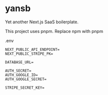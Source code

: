 # yansb

Yet another Next.js SaaS boilerplate.

This project uses pnpm. Replace npm with pnpm

.env
```
NEXT_PUBLIC_API_ENDPOINT=
NEXT_PUBLIC_STRIPE_PK=

DATABASE_URL=

AUTH_SECRET=
AUTH_GOOGLE_ID=
AUTH_GOOGLE_SECRET=

STRIPE_SECRET_KEY=
```
